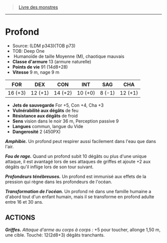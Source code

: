 ﻿> [Livre des monstres](tome_of_beasts_old.md)

---

# Profond

- Source: (LDM p343)(TOB p73)
- TOB: Deep One
-  Humanoïde de taille Moyenne (M), chaotique mauvais
- **Classe d'armure** 13 (armure naturelle)
- **Points de vie** 91 (14d8+28)
- **Vitesse** 9 m, nage 9 m

|FOR|DEX|CON|INT|SAG|CHA|
|---|---|---|---|---|---|
|16 (+3)|12 (+1)|14 (+2)|10 (+0)|8 (-1)|12 (+1)|

- **Jets de sauvegarde** For +5, Con +4, Cha +3
- **Vulnérabilité aux dégâts** de feu
- **Résistance aux dégâts** de froid
- **Sens** vision dans le noir 36 m, Perception passive 9
- **Langues** commun, langue du Vide
- **Dangerosité** 2 (450PX)

**_Amphibie._** Un profond peut respirer aussi facilement dans l'eau que dans l'air.

**_Fou de rage._** Quand un profond subit 10 dégâts ou plus d'une unique attaque, il est avantagé lors de ses attaques de griffes et ajoute +2 aux dégâts qu'il inflige lors de son tour suivant.

**_Profondeurs ténébreuses._** Un profond est immunisé aux effets de la pression qui règne dans les profondeurs de l'océan.

**_Transformation de l'océan._** Un profond né dans une famille humaine a d'abord tout d'un enfant humain, mais il se transforme en profond adulte entre 16 et 30 ans.

## ACTIONS

**_Griffes._** _Attaque d'arme au corps à corps :_ +5 pour toucher, allonge 1,50 m, une cible. Touché: 12(2d8+3) dégâts tranchants.

